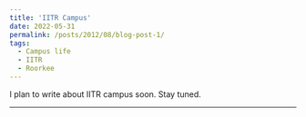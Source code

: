 ```yaml
---
title: 'IITR Campus'
date: 2022-05-31
permalink: /posts/2012/08/blog-post-1/
tags:
  - Campus life
  - IITR
  - Roorkee
---
```


I plan to write about IITR campus soon. Stay tuned. 


------

